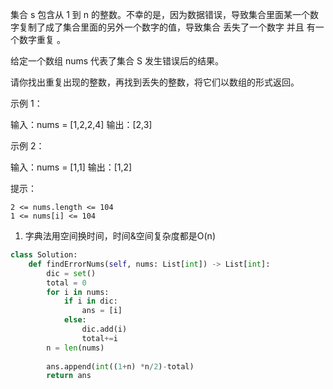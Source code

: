 集合 s 包含从 1 到 n 的整数。不幸的是，因为数据错误，导致集合里面某一个数字复制了成了集合里面的另外一个数字的值，导致集合 丢失了一个数字 并且 有一个数字重复 。

给定一个数组 nums 代表了集合 S 发生错误后的结果。

请你找出重复出现的整数，再找到丢失的整数，将它们以数组的形式返回。

 

示例 1：

输入：nums = [1,2,2,4]
输出：[2,3]

示例 2：

输入：nums = [1,1]
输出：[1,2]

 

提示：

    2 <= nums.length <= 104
    1 <= nums[i] <= 104



1. 字典法用空间换时间，时间&空间复杂度都是O(n)

```python
class Solution:
    def findErrorNums(self, nums: List[int]) -> List[int]:
        dic = set()
        total = 0 
        for i in nums:
            if i in dic:
                ans = [i]
            else:
                dic.add(i)
                total+=i
        n = len(nums)
        
        ans.append(int((1+n) *n/2)-total)
        return ans 

```


